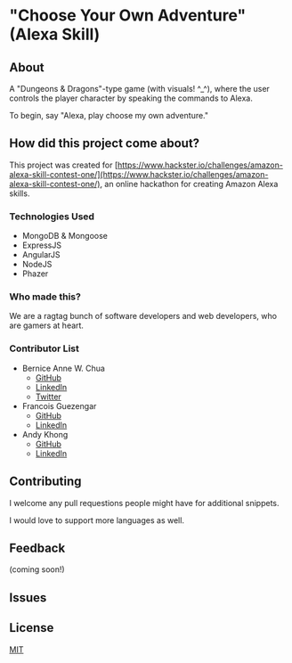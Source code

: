 # "Choose Your Own Adventure" (Alexa Skill)

## About

A "Dungeons & Dragons"-type game (with visuals! ^_^), where the user controls the player character by speaking the commands to Alexa.

To begin, say "Alexa, play choose my own adventure."


## How did this project come about?

This project was created for [https://www.hackster.io/challenges/amazon-alexa-skill-contest-one/](https://www.hackster.io/challenges/amazon-alexa-skill-contest-one/), an online hackathon for creating Amazon Alexa skills.


### Technologies Used
- MongoDB & Mongoose
- ExpressJS
- AngularJS
- NodeJS
- Phazer

### Who made this?

We are a ragtag bunch of software developers and web developers, who are gamers at heart.  


### Contributor List
- Bernice Anne W. Chua
  - [GitHub](https://github.com/BerniceChua)
  - [LinkedIn](https://linkedin.com/in/bernicechua415)
  - [Twitter](https://twitter.com/ChuaBernice)
- Francois Guezengar
  - [GitHub](https://github.com/GrandSchtroumpf)
  - [LinkedIn](https://www.linkedin.com/in/françois-guezengar-3553845b)
- Andy Khong
  - [GitHub](https://github.com/andkhong)
  - [LinkedIn](https://www.linkedin.com/in/ankhong)


## Contributing

I welcome any pull requestions people might have for additional snippets.

I would love to support more languages as well.

## Feedback

(coming soon!)

## Issues



## License

[MIT](LICENSE)